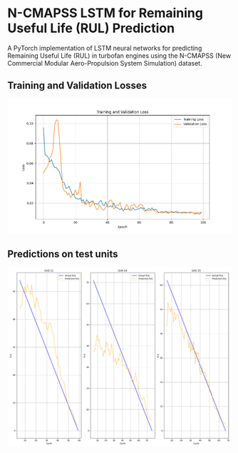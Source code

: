 # N-CMAPSS LSTM for Remaining Useful Life (RUL) Prediction

A PyTorch implementation of LSTM neural networks for predicting Remaining Useful Life (RUL) in turbofan engines using the N-CMAPSS (New Commercial Modular Aero-Propulsion System Simulation) dataset.

## Training and Validation Losses
![Training and Validation Losses](training_history.png)

## Predictions on test units
![Predictions on test units](predictions_by_unit.png)